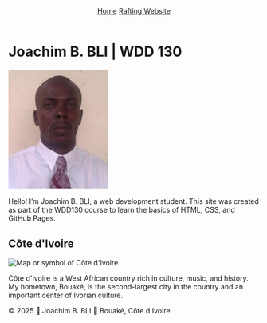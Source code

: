 <!DOCTYPE html>
<html lang="en">
<head>
  <meta charset="UTF-8">
  <meta name="viewport" content="width=device-width, initial-scale=1.0">
  <meta name="description" content="Joachim B. BLI, WDD130 student, personal homepage with information about Côte d'Ivoire.">
  <meta name="author" content="Joachim B. BLI">
  <title>Joachim B. BLI | WDD 130</title>
  <link rel="stylesheet" href="styles.css">
</head>
<body>

  <header>
    <nav>
      <a href="#">Home</a>
      <a href="wwr/">Rafting Website</a>
    </nav>
  </header>

  <main>
    <h1>Joachim B. BLI | WDD 130</h1>
    <img src="images/profile.jpg" alt="Joachim BLI's profile photo" width="200">
    <p>Hello! I’m Joachim B. BLI, a web development student. This site was created as part of the WDD130 course to learn the basics of HTML, CSS, and GitHub Pages.</p>
  </main>

  <aside>
    <h2>Côte d'Ivoire</h2>
    <img src="images/cotedivoire.jpg" alt="Map or symbol of Côte d'Ivoire" width="200">
    <p>Côte d'Ivoire is a West African country rich in culture, music, and history. My hometown, Bouaké, is the second-largest city in the country and an important center of Ivorian culture.</p>
  </aside>

  <footer>
    <p>&copy; 2025 🌟 Joachim B. BLI 🌟 Bouaké, Côte d'Ivoire</p>
  </footer>

</body>
</html>
